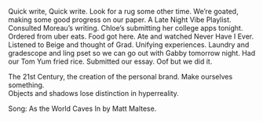 Quick write, Quick write. Look for a rug some other time. We’re goated, making some good progress on our paper. A Late Night Vibe Playlist. Consulted Moreau’s writing. Chloe’s submitting her college apps tonight. Ordered from uber eats. Food got here. Ate and watched Never Have I Ever. Listened to Beige and thought of Grad. Unifying experiences. Laundry and gradescope and ling pset so we can go out with Gabby tomorrow night. Had our Tom Yum fried rice. Submitted our essay. Oof but we did it.

The 21st Century, the creation of the personal brand. Make ourselves something.   
Objects and shadows lose distinction in hyperreality. 

Song: As the World Caves In by Matt Maltese.
